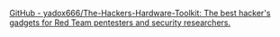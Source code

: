 
[GitHub - yadox666/The-Hackers-Hardware-Toolkit: The best hacker's gadgets for Red Team pentesters and security researchers.](https://github.com/yadox666/The-Hackers-Hardware-Toolkit)
